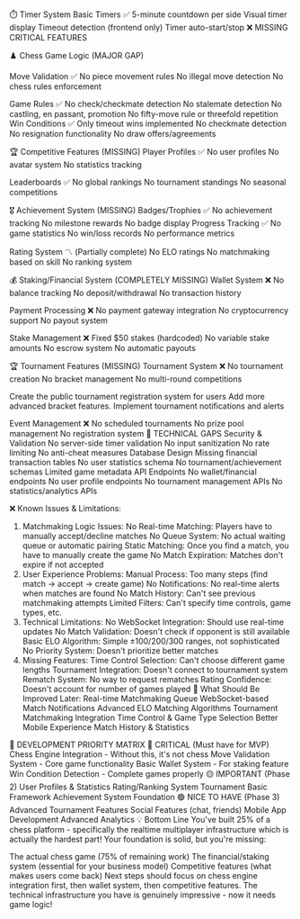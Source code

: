 ⏱️ Timer System
Basic Timers ✅
5-minute countdown per side
Visual timer display
Timeout detection (frontend only)
Timer auto-start/stop
❌ MISSING CRITICAL FEATURES

♟️ Chess Game Logic (MAJOR GAP)

Move Validation ✅
No piece movement rules
No illegal move detection
No chess rules enforcement

Game Rules ✅
No check/checkmate detection
No stalemate detection
No castling, en passant, promotion
No fifty-move rule or threefold repetition
Win Conditions ✅
Only timeout wins implemented
No checkmate detection
No resignation functionality
No draw offers/agreements

🏆 Competitive Features (MISSING)
Player Profiles ✅
No user profiles
No avatar system
No statistics tracking

Leaderboards ✅
No global rankings
No tournament standings
No seasonal competitions

🎖️ Achievement System (MISSING)
Badges/Trophies ✅
No achievement tracking
No milestone rewards
No badge display
Progress Tracking ✅
No game statistics
No win/loss records
No performance metrics

Rating System 〽️ (Partially complete)
No ELO ratings
No matchmaking based on skill
No ranking system

💰 Staking/Financial System (COMPLETELY MISSING)
Wallet System ❌
No balance tracking
No deposit/withdrawal
No transaction history

Payment Processing ❌
No payment gateway integration
No cryptocurrency support
No payout system

Stake Management ❌
Fixed $50 stakes (hardcoded)
No variable stake amounts
No escrow system
No automatic payouts


🏆 Tournament Features (MISSING)
Tournament System ❌
No tournament creation
No bracket management
No multi-round competitions

Create the public tournament registration system for users
Add more advanced bracket features.
Implement tournament notifications and alerts



Event Management ❌
No scheduled tournaments
No prize pool management
No registration system
🔧 TECHNICAL GAPS
Security & Validation
No server-side timer validation
No input sanitization
No rate limiting
No anti-cheat measures
Database Design
Missing financial transaction tables
No user statistics schema
No tournament/achievement schemas
Limited game metadata
API Endpoints
No wallet/financial endpoints
No user profile endpoints
No tournament management APIs
No statistics/analytics APIs


❌ Known Issues & Limitations:
1. Matchmaking Logic Issues:
No Real-time Matching: Players have to manually accept/decline matches
No Queue System: No actual waiting queue or automatic pairing
Static Matching: Once you find a match, you have to manually create the game
No Match Expiration: Matches don't expire if not accepted
2. User Experience Problems:
Manual Process: Too many steps (find match → accept → create game)
No Notifications: No real-time alerts when matches are found
No Match History: Can't see previous matchmaking attempts
Limited Filters: Can't specify time controls, game types, etc.
3. Technical Limitations:
No WebSocket Integration: Should use real-time updates
No Match Validation: Doesn't check if opponent is still available
Basic ELO Algorithm: Simple ±100/200/300 ranges, not sophisticated
No Priority System: Doesn't prioritize better matches
4. Missing Features:
Time Control Selection: Can't choose different game lengths
Tournament Integration: Doesn't connect to tournament system
Rematch System: No way to request rematches
Rating Confidence: Doesn't account for number of games played
🔧 What Should Be Improved Later:
Real-time Matchmaking Queue
WebSocket-based Match Notifications
Advanced ELO Matching Algorithms
Tournament Matchmaking Integration
Time Control & Game Type Selection
Better Mobile Experience
Match History & Statistics

🎯 DEVELOPMENT PRIORITY MATRIX
🚨 CRITICAL (Must have for MVP)
Chess Engine Integration - Without this, it's not chess
Move Validation System - Core game functionality
Basic Wallet System - For staking feature
Win Condition Detection - Complete games properly
🟡 IMPORTANT (Phase 2)
User Profiles & Statistics
Rating/Ranking System
Tournament Basic Framework
Achievement System Foundation
🟢 NICE TO HAVE (Phase 3)
Advanced Tournament Features
Social Features (chat, friends)
Mobile App Development
Advanced Analytics
💡 Bottom Line
You've built 25% of a chess platform - specifically the realtime multiplayer infrastructure which is actually the hardest part! Your foundation is solid, but you're missing:

The actual chess game (75% of remaining work)
The financial/staking system (essential for your business model)
Competitive features (what makes users come back)
Next steps should focus on chess engine integration first, then wallet system, then competitive features. The technical infrastructure you have is genuinely impressive - now it needs game logic!